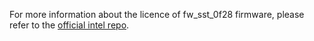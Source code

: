 For more information about the licence of fw_sst_0f28 firmware, please refer to the [official intel repo](https://git.kernel.org/pub/scm/linux/kernel/git/firmware/linux-firmware.git/tree).

